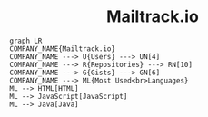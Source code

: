 <h1 align="center">Mailtrack.io</h1>

```mermaid
graph LR
COMPANY_NAME{Mailtrack.io}
COMPANY_NAME ---> U{Users} ---> UN[4]
COMPANY_NAME ---> R{Repositories} ---> RN[10]
COMPANY_NAME ---> G{Gists} ---> GN[6]
COMPANY_NAME ---> ML{Most Used<br>Languages}
ML --> HTML[HTML]
ML --> JavaScript[JavaScript]
ML --> Java[Java]
```
